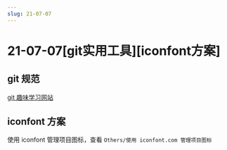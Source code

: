 ```yaml
---
slug: 21-07-07
---
```


# 21-07-07[git实用工具][iconfont方案]

## git 规范

[git 趣味学习网站](https://learngitbranching.js.org/?locale=zh_CN)

## iconfont 方案

使用 iconfont 管理项目图标，查看 `Others/使用 iconfont.com 管理项目图标`